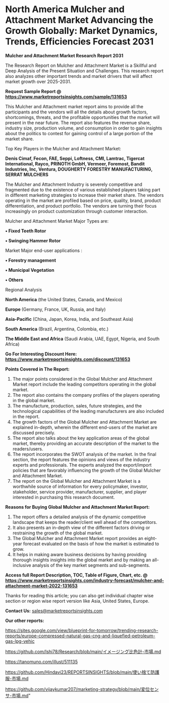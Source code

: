 # North America Mulcher and Attachment Market Advancing the Growth Globally: Market Dynamics, Trends, Efficiencies Forecast 2031

<strong>Mulcher and Attachment Market Research Report 2031</strong>

The Research Report on Mulcher and Attachment Market is a Skillful and Deep Analysis of the Present Situation and Challenges. This research report also analyzes other important trends and market drivers that will affect market growth over 2025-2031.

<strong>Request Sample Report @ <a href=https://www.marketreportsinsights.com/sample/131653>https://www.marketreportsinsights.com/sample/131653</a></strong>

This Mulcher and Attachment market report aims to provide all the participants and the vendors will all the details about growth factors, shortcomings, threats, and the profitable opportunities that the market will present in the near future. The report also features the revenue share, industry size, production volume, and consumption in order to gain insights about the politics to contest for gaining control of a large portion of the market share.

Top Key Players in the Mulcher and Attachment Market:

<strong>Denis Cimaf, Fecon, FAE, Seppi, Loftness, CMI, Lamtrac, Tigercat International, Rayco, PRINOTH GmbH, Vermeer, Foremost, Bandit Industries, Inc, Ventura, DOUGHERTY FORESTRY MANUFACTURING, SERRAT MULCHERS</strong>

The Mulcher and Attachment Industry is severely competitive and fragmented due to the existence of various established players taking part in different marketing strategies to increase their market share. The vendors operating in the market are profiled based on price, quality, brand, product differentiation, and product portfolio. The vendors are turning their focus increasingly on product customization through customer interaction.

Mulcher and Attachment Market Major Types are:

<strong>• Fixed Teeth Rotor

• Swinging Hammer Rotor</strong>

Market Major end-user applications :

<strong>• Forestry management

• Municipal Vegetation

• Others</strong>

Regional Analysis

</u><strong><b>North America</b></strong> (the United States, Canada, and Mexico)

<strong><b>Europe </b></strong>(Germany, France, UK, Russia, and Italy)

<strong><b>Asia-Pacific</b></strong> (China, Japan, Korea, India, and Southeast Asia)

<strong><b>South America</b></strong> (Brazil, Argentina, Colombia, etc.)

<strong><b>The Middle East and Africa</b></strong> (Saudi Arabia, UAE, Egypt, Nigeria, and South Africa)

<strong>Go For Interesting Discount Here: <a href=https://www.marketreportsinsights.com/discount/131653>https://www.marketreportsinsights.com/discount/131653</a></strong>

<strong>Points Covered in The Report:</strong>
<ol>
  <li>The major points considered in the Global Mulcher and Attachment Market report include the leading competitors operating in the global market.</li>
  <li>The report also contains the company profiles of the players operating in the global market.</li>
  <li>The manufacture, production, sales, future strategies, and the technological capabilities of the leading manufacturers are also included in the report.</li>
  <li>The growth factors of the Global Mulcher and Attachment Market are explained in-depth, wherein the different end-users of the market are discussed precisely.</li>
  <li>The report also talks about the key application areas of the global market, thereby providing an accurate description of the market to the readers/users.</li>
  <li>The report incorporates the SWOT analysis of the market. In the final section, the report features the opinions and views of the industry experts and professionals. The experts analyzed the export/import policies that are favorably influencing the growth of the Global Mulcher and Attachment Market.</li>
  <li>The report on the Global Mulcher and Attachment Market is a worthwhile source of information for every policymaker, investor, stakeholder, service provider, manufacturer, supplier, and player interested in purchasing this research document.</li>
</ol>
<strong>Reasons for Buying Global Mulcher and Attachment Market Report:</strong>

<ol>
  <li>The report offers a detailed analysis of the dynamic competitive landscape that keeps the reader/client well ahead of the competitors.</li>
  <li>It also presents an in-depth view of the different factors driving or restraining the growth of the global market.</li>
  <li>The Global Mulcher and Attachment Market report provides an eight-year forecast evaluated on the basis of how the market is estimated to grow.</li>
  <li>It helps in making aware business decisions by having providing thorough insights insights into the global market and by making an all-inclusive analysis of the key market segments and sub-segments.</li>
</ol>
<strong>Access full Report Description, TOC, Table of Figure, Chart, etc. @ <a href=https://www.marketreportsinsights.com/industry-forecast/mulcher-and-attachment-market-2022-131653>https://www.marketreportsinsights.com/industry-forecast/mulcher-and-attachment-market-2022-131653</a></strong>


Thanks for reading this article; you can also get individual chapter wise section or region wise report version like Asia, United States, Europe.

<strong>Contact Us:</strong>
sales@marketreportsinsights.com

<strong>Our other reports:</strong>

<a href=https://sites.google.com/view/blueprint-for-tomorrow/trending-research-reports/europe-compressed-natural-gas-cng-and-liquefied-petroleum-gas-lpg-vehic>https://sites.google.com/view/blueprint-for-tomorrow/trending-research-reports/europe-compressed-natural-gas-cng-and-liquefied-petroleum-gas-lpg-vehic</a>

<a href=https://github.com/Ishi78/Research/blob/main/イメージング比色計-市場.md>https://github.com/Ishi78/Research/blob/main/イメージング比色計-市場.md</a>

<a href=https://tanomuno.com/illust/511135>https://tanomuno.com/illust/511135</a>

<a href=https://github.com/Hindavi23/REPORTSINSIGHTS/blob/main/使い捨て防護服-市場.md>https://github.com/Hindavi23/REPORTSINSIGHTS/blob/main/使い捨て防護服-市場.md</a>

<a href=https://github.com/vijaykumar207/marketing-strategy/blob/main/変位センサ-市場.md>https://github.com/vijaykumar207/marketing-strategy/blob/main/変位センサ-市場.md</a>"
